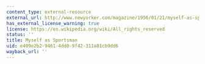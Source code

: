 ```yaml
---
content_type: external-resource
external_url: http://www.newyorker.com/magazine/1956/01/21/myself-as-sportsman
has_external_license_warning: true
license: https://en.wikipedia.org/wiki/All_rights_reserved
status: ''
title: Myself as Sportsman
uid: e409e2b2-9461-4dd0-9f42-311a81cb9dd6
wayback_url: ''
---
```

